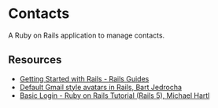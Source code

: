 # Contacts

A Ruby on Rails application to manage contacts.

## Resources

- [Getting Started with Rails - Rails Guides](http://guides.rubyonrails.org/getting_started.html)
- [Default Gmail style avatars in Rails, Bart Jedrocha](http://bjedrocha.com/rails/2016/01/06/default-gmail-style-avatars-in-rails/)
- [Basic Login - Ruby on Rails Tutorial (Rails 5), Michael Hartl](https://www.railstutorial.org/book/basic_login)
